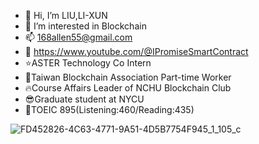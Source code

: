 - 👋 Hi, I’m LIU,LI-XUN
- 👀 I’m interested in Blockchain
- 📫 168allen55@gmail.com
- 🧠 https://www.youtube.com/@IPromiseSmartContract
- :star:ASTER Technology Co Intern
- :facepunch:Taiwan Blockchain Association Part-time Worker
- :fire:Course Affairs Leader of NCHU Blockchain Club 
- :sunglasses:Graduate student at NYCU
- :metal:TOEIC 895(Listening:460/Reading:435)

<!---
ipromise2324/ipromise2324 is a ✨ special ✨ repository because its `README.md` (this file) appears on your GitHub profile.
You can click the Preview link to take a look at your changes.
--->

![FD452826-4C63-4771-9A51-4D5B7754F945_1_105_c](https://user-images.githubusercontent.com/87699256/221254335-63c438c4-eb08-4413-ba26-cd7e9871dcd1.jpeg)
